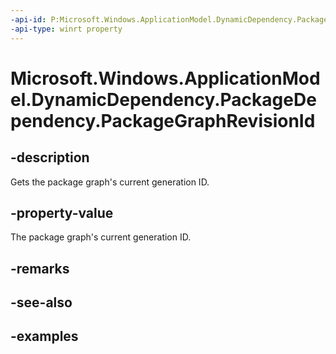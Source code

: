 ```yaml
---
-api-id: P:Microsoft.Windows.ApplicationModel.DynamicDependency.PackageDependency.PackageGraphRevisionId
-api-type: winrt property
---
```


# Microsoft.Windows.ApplicationModel.DynamicDependency.PackageDependency.PackageGraphRevisionId

<!--
public static uint PackageGraphRevisionId { get; }
-->


## -description

Gets the package graph's current generation ID.

## -property-value

The package graph's current generation ID.

## -remarks

## -see-also

## -examples
